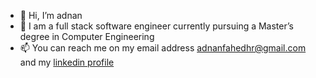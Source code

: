 - 👋 Hi, I’m adnan
- 🌱 I am a full stack software engineer currently pursuing a Master’s degree in Computer Engineering
- 📫 You can reach me on my email address [adnanfahedhr@gmail.com](mailto:adnanfahedhr@gmail.com) and my [linkedin profile](https://www.linkedin.com/in/adnan-fahed)

<!---
adnanjpg/adnanjpg is a ✨ special ✨ repository because its `README.md` (this file) appears on your GitHub profile.
You can click the Preview link to take a look at your changes.
--->
